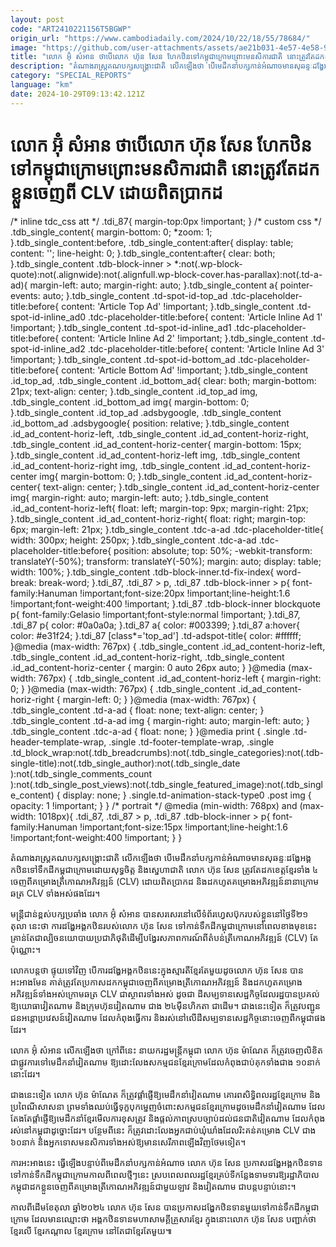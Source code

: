 ```yaml
---
layout: post
code: "ART2410221156T5BGWP"
origin_url: "https://www.cambodiadaily.com/2024/10/22/18/55/78684/"
image: "https://github.com/user-attachments/assets/ae21b031-4e57-4e58-92c6-93b2d842fc7a"
title: "លោក អ៊ុំ សំអាន ថា​បើ​លោក ហ៊ុន សែន ហែ​កឋិន​ទៅ​កម្ពុជា​ក្រោម​ព្រោះ​មនសិការ​ជាតិ នោះ​ត្រូវតែ​ដក​ខ្លួន​ចេញពី CLV ដោយ​ពិតប្រាកដ"
description: "តំណាងរាស្ត្រ​គណបក្ស​សង្គ្រោះ​ជាតិ លើកឡើង​ថា បើ​មេដឹកនាំ​បក្ស​កាន់​អំណាច​មាន​សុឆន្ទៈ​ដង្ហែ​អង្គ​កឋិន​ទៅ​ទឹកដី​កម្ពុជា​ក្រោម​ដោយ​សុទ្ធចិត្ត និង​ស្នេហា​ជាតិ លោក ហ៊ុន សែន ត្រូវតែ​ដក​ខេត្ត​ខ្មែរ​ទាំង ៤ ចេញពី​គម្រោង​ត្រីកោណ​អភិវឌ្ឍន៍ (CLV) ដោយ​ពិតប្រាកដ និង​ដកហូត​គម្រោង​អភិវឌ្ឍន៍​នានា​ក្រោម​ឆត្រ CLV ទាំងអស់​ផង​ដែរ។"
category: "SPECIAL_REPORTS"
language: "km"
date: 2024-10-29T09:13:42.121Z
---
```


# លោក អ៊ុំ សំអាន ថា​បើ​លោក ហ៊ុន សែន ហែ​កឋិន​ទៅ​កម្ពុជា​ក្រោម​ព្រោះ​មនសិការ​ជាតិ នោះ​ត្រូវតែ​ដក​ខ្លួន​ចេញពី CLV ដោយ​ពិតប្រាកដ

/\* inline tdc\_css att \*/ .tdi\_87{ margin-top:0px !important; } /\* custom css \*/ .tdb\_single\_content{ margin-bottom: 0; \*zoom: 1; }.tdb\_single\_content:before, .tdb\_single\_content:after{ display: table; content: ''; line-height: 0; }.tdb\_single\_content:after{ clear: both; }.tdb\_single\_content .tdb-block-inner > \*:not(.wp-block-quote):not(.alignwide):not(.alignfull.wp-block-cover.has-parallax):not(.td-a-ad){ margin-left: auto; margin-right: auto; }.tdb\_single\_content a{ pointer-events: auto; }.tdb\_single\_content .td-spot-id-top\_ad .tdc-placeholder-title:before{ content: 'Article Top Ad' !important; }.tdb\_single\_content .td-spot-id-inline\_ad0 .tdc-placeholder-title:before{ content: 'Article Inline Ad 1' !important; }.tdb\_single\_content .td-spot-id-inline\_ad1 .tdc-placeholder-title:before{ content: 'Article Inline Ad 2' !important; }.tdb\_single\_content .td-spot-id-inline\_ad2 .tdc-placeholder-title:before{ content: 'Article Inline Ad 3' !important; }.tdb\_single\_content .td-spot-id-bottom\_ad .tdc-placeholder-title:before{ content: 'Article Bottom Ad' !important; }.tdb\_single\_content .id\_top\_ad, .tdb\_single\_content .id\_bottom\_ad{ clear: both; margin-bottom: 21px; text-align: center; }.tdb\_single\_content .id\_top\_ad img, .tdb\_single\_content .id\_bottom\_ad img{ margin-bottom: 0; }.tdb\_single\_content .id\_top\_ad .adsbygoogle, .tdb\_single\_content .id\_bottom\_ad .adsbygoogle{ position: relative; }.tdb\_single\_content .id\_ad\_content-horiz-left, .tdb\_single\_content .id\_ad\_content-horiz-right, .tdb\_single\_content .id\_ad\_content-horiz-center{ margin-bottom: 15px; }.tdb\_single\_content .id\_ad\_content-horiz-left img, .tdb\_single\_content .id\_ad\_content-horiz-right img, .tdb\_single\_content .id\_ad\_content-horiz-center img{ margin-bottom: 0; }.tdb\_single\_content .id\_ad\_content-horiz-center{ text-align: center; }.tdb\_single\_content .id\_ad\_content-horiz-center img{ margin-right: auto; margin-left: auto; }.tdb\_single\_content .id\_ad\_content-horiz-left{ float: left; margin-top: 9px; margin-right: 21px; }.tdb\_single\_content .id\_ad\_content-horiz-right{ float: right; margin-top: 6px; margin-left: 21px; }.tdb\_single\_content .tdc-a-ad .tdc-placeholder-title{ width: 300px; height: 250px; }.tdb\_single\_content .tdc-a-ad .tdc-placeholder-title:before{ position: absolute; top: 50%; -webkit-transform: translateY(-50%); transform: translateY(-50%); margin: auto; display: table; width: 100%; }.tdb\_single\_content .tdb-block-inner.td-fix-index{ word-break: break-word; }.tdi\_87, .tdi\_87 > p, .tdi\_87 .tdb-block-inner > p{ font-family:Hanuman !important;font-size:20px !important;line-height:1.6 !important;font-weight:400 !important; }.tdi\_87 .tdb-block-inner blockquote p{ font-family:Gelasio !important;font-style:normal !important; }.tdi\_87, .tdi\_87 p{ color: #0a0a0a; }.tdi\_87 a{ color: #003399; }.tdi\_87 a:hover{ color: #e31f24; }.tdi\_87 \[class\*='top\_ad'\] .td-adspot-title{ color: #ffffff; }@media (max-width: 767px) { .tdb\_single\_content .id\_ad\_content-horiz-left, .tdb\_single\_content .id\_ad\_content-horiz-right, .tdb\_single\_content .id\_ad\_content-horiz-center { margin: 0 auto 26px auto; } }@media (max-width: 767px) { .tdb\_single\_content .id\_ad\_content-horiz-left { margin-right: 0; } }@media (max-width: 767px) { .tdb\_single\_content .id\_ad\_content-horiz-right { margin-left: 0; } }@media (max-width: 767px) { .tdb\_single\_content .td-a-ad { float: none; text-align: center; } .tdb\_single\_content .td-a-ad img { margin-right: auto; margin-left: auto; } .tdb\_single\_content .tdc-a-ad { float: none; } }@media print { .single .td-header-template-wrap, .single .td-footer-template-wrap, .single .td\_block\_wrap:not(.tdb\_breadcrumbs):not(.tdb\_single\_categories):not(.tdb-single-title):not(.tdb\_single\_author):not(.tdb\_single\_date ):not(.tdb\_single\_comments\_count ):not(.tdb\_single\_post\_views):not(.tdb\_single\_featured\_image):not(.tdb\_single\_content) { display: none; } .single.td-animation-stack-type0 .post img { opacity: 1 !important; } } /\* portrait \*/ @media (min-width: 768px) and (max-width: 1018px){ .tdi\_87, .tdi\_87 > p, .tdi\_87 .tdb-block-inner > p{ font-family:Hanuman !important;font-size:15px !important;line-height:1.6 !important;font-weight:400 !important; } }

តំណាងរាស្ត្រ​គណបក្ស​សង្គ្រោះ​ជាតិ លើកឡើង​ថា បើ​មេដឹកនាំ​បក្ស​កាន់​អំណាច​មាន​សុឆន្ទៈ​ដង្ហែ​អង្គ​កឋិន​ទៅ​ទឹកដី​កម្ពុជា​ក្រោម​ដោយ​សុទ្ធចិត្ត និង​ស្នេហា​ជាតិ លោក ហ៊ុន សែន ត្រូវតែ​ដក​ខេត្ត​ខ្មែរ​ទាំង ៤ ចេញពី​គម្រោង​ត្រីកោណ​អភិវឌ្ឍន៍ (CLV) ដោយ​ពិតប្រាកដ និង​ដកហូត​គម្រោង​អភិវឌ្ឍន៍​នានា​ក្រោម​ឆត្រ CLV ទាំងអស់​ផង​ដែរ។

មន្ត្រី​ជាន់ខ្ពស់​បក្ស​ប្រឆាំង លោក អ៊ុំ សំអាន បាន​សរសេរ​នៅ​លើ​ទំព័រ​ហ្វេសប៊ុក​របស់​ខ្លួន​នៅ​ថ្ងៃទី​២១ តុលា នេះ​ថា ការ​ដង្ហែ​អង្គ​កឋិន​របស់​លោក ហ៊ុន សែន ទៅ​កាន់​ទឹកដី​កម្ពុជា​ក្រោម​នៅ​ពេល​ខាងមុខ​នេះ គ្រាន់តែ​ជា​ល្បិច​នយោបាយ​ប្រជាភិថុតិ​ដើម្បី​បង្វែរ​សភាពការណ៍​ពី​តំបន់​ត្រីកោណ​អភិវឌ្ឍន៍ (CLV) តែប៉ុណ្ណោះ។

លោក​បន្ត​ថា ផ្ទុយ​ទៅវិញ បើ​ការ​ដង្ហែ​អង្គ​កឋិន​នេះ​ក្នុង​ស្មារតី​ខ្មែរ​តែ​មួយ​ដូច​លោក ហ៊ុន សែន បាន​អះអាង​មែន គាត់​ត្រូវតែ​ប្រកាស​ដក​កម្ពុជា​ចេញពី​គម្រោង​ត្រីកោណ​អភិវឌ្ឍន៍ និង​ដកហូត​គម្រោង​អភិវឌ្ឍន៍​ទាំងអស់​ក្រោម​ឆត្រ CLV ជា​ស្ថាពរ​ទាំងអស់ ដូចជា ដី​សម្បទាន​សេដ្ឋកិច្ច​ដែល​រដ្ឋ​បាន​ប្រគល់​ឱ្យ​យោធា​វៀតណាម និង​ក្រុមហ៊ុន​វៀតណាម ជាង ២៤​ម៉ឺន​ហិកតា ជាដើម។ ជាង​នេះ​ទៀត ក៏​ត្រូវ​បញ្ជូន​ជនអន្តោប្រវេសន៍​វៀតណាម ដែល​កំពុង​ធ្វើការ និង​រស់នៅ​លើ​ដី​សម្បទាន​សេដ្ឋកិច្ច​នោះ​ចេញពី​កម្ពុជា​ផង​ដែរ។

លោក អ៊ុំ សំអាន លើកឡើង​ថា ក្រៅពី​នេះ នាយករដ្ឋមន្ត្រី​កម្ពុជា លោក ហ៊ុន ម៉ាណែត ក៏​ត្រូវ​ចេញ​លិខិត​ជា​ផ្លូវការ​ទៅ​មេដឹកនាំ​វៀតណាម ឱ្យ​ដោះលែង​សកម្មជន​ខ្មែរក្រោម​ដែល​កំពុង​ជាប់​គុក​ទាំង​ជាង ១០​នាក់​នោះ​ដែរ។

ជាង​នេះ​ទៀត លោក ហ៊ុន ម៉ាណែត ក៏​ត្រូវ​ផ្តាំ​ផ្ញើ​ឱ្យ​មេដឹកនាំ​វៀតណាម គោរព​សិទ្ធិ​ពលរដ្ឋ​ខ្មែរក្រោម និង​ប្រពៃណី​សាសនា ព្រមទាំង​ឈប់​ធ្វើ​ទុក្ខបុកម្នេញ​ចំពោះ​សកម្មជន​ខ្មែរក្រោម​ដូច​មេដឹកនាំ​វៀតណាម ដែល​តែងតែ​ផ្តាំ​ផ្ញើ​ឱ្យ​មេដឹកនាំ​ខ្មែរ​មើល​ការ​ខុសត្រូវ និង​ផ្តល់​ភាព​ស្រប​ច្បាប់​ដល់​ជនជាតិ​វៀតណាម ដែល​កំពុង​រស់នៅ​កម្ពុជា​ដូច្នោះ​ដែរ។ បន្ថែម​ពី​នេះ ក៏​ត្រូវ​ដោះលែង​អ្នក​ជាប់​ឃុំឃាំង​ដែល​រិះគន់​គម្រោង CLV ជាង ៦០​នាក់ និង​អ្នកទោស​មនសិការ​ទាំងអស់​ឱ្យ​មាន​សេរីភាព​ឡើងវិញ​ថែម​ទៀត។

ការ​អះអាង​នេះ ធ្វើឡើង​បន្ទាប់ពី​មេដឹកនាំ​បក្ស​កាន់​អំណាច លោក ហ៊ុន សែន ប្រកាស​ដង្ហែ​អង្គ​កឋិនទាន​ទៅ​កាន់​ទឹកដី​កម្ពុជា​ក្រោម​កាលពី​ពេល​ថ្មីៗ​នេះ ស្រប​ពេល​ពលរដ្ឋ​ខ្មែរ​គ្រប់​ទីកន្លែង​ទាមទារ​ឱ្យ​រដ្ឋាភិបាល​កម្ពុជា​ដក​ខ្លួន​ចេញពី​គម្រោង​ត្រីកោណ​អភិវឌ្ឍន៍​ជាមួយ​ឡាវ និង​វៀតណាម ជា​បន្តបន្ទាប់​នោះ។

កាលពី​ដើម​ខែ​តុលា ឆ្នាំ​២០២៤ លោក ហ៊ុន សែន បាន​ប្រកាស​ដង្ហែ​កឋិនទាន​មួយ​ទៅ​កាន់​ទឹកដី​កម្ពុជា​ក្រោម ដែល​មាន​ឈ្មោះ​ថា អង្គ​កឋិនទាន​មហា​សាមគ្គី​គ្រួសារ​ខ្មែរ ក្នុង​នោះ​លោក ហ៊ុន សែន បញ្ជាក់​ថា​ខ្មែរលើ ខ្មែរ​កណ្តាល ខ្មែរក្រោម នៅតែ​ជា​ខ្មែរ​តែ​មួយ៕